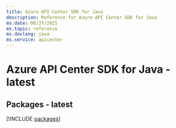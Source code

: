 ```yaml
---
title: Azure API Center SDK for Java
description: Reference for Azure API Center SDK for Java
ms.date: 06/27/2025
ms.topic: reference
ms.devlang: java
ms.service: apicenter
---
```

# Azure API Center SDK for Java - latest
## Packages - latest
[!INCLUDE [packages](api-center-index.md)]
